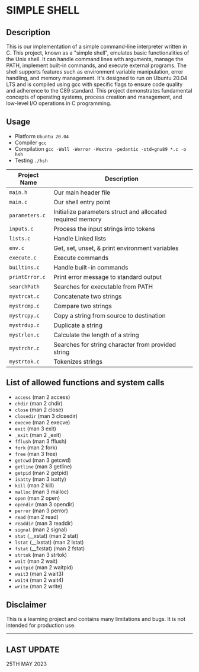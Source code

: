 # SIMPLE SHELL

## Description

This is our implementation of a simple command-line interpreter written in C. This project, known as a "simple shell", emulates basic functionalities of the Unix shell. It can handle command lines with arguments, manage the PATH, implement built-in commands, and execute external programs. The shell supports features such as environment variable manipulation, error handling, and memory management. It's designed to run on Ubuntu 20.04 LTS and is compiled using gcc with specific flags to ensure code quality and adherence to the C89 standard. This project demonstrates fundamental concepts of operating systems, process creation and management, and low-level I/O operations in C programming.

## Usage

- Platform `Ubuntu 20.04`
- Compiler `gcc`
- Compilation `gcc -Wall -Werror -Wextra -pedantic -std=gnu89 *.c -o hsh`
- Testing `./hsh`

| Project Name | Description |
| ------------ | ----------- |
|  `main.h` | Our main header file                          |
|  `main.c` | Our shell entry point                         |
|  `parameters.c` | Initialize parameters struct and allocated required memory |
|  `inputs.c`   | Process the input strings into tokens     |
|  `lists.c`   | Handle Linked lists                        |
|  `env.c`     | Get, set, unset, & print environment variables |
|  `execute.c`   | Execute commands                         |
|  `builtins.c` | Handle built-in commands                  |
|  `printError.c` | Print error message to standard output  |
|  `searchPath` | Searches for executable from PATH         |
|  `mystrcat.c` | Concatenate two strings                   |
|  `mystrcmp.c` | Compare two strings                       |
|  `mystrcpy.c` | Copy a string from source to destination  |
|  `mystrdup.c` | Duplicate a string                        |
|  `mystrlen.c` | Calculate the length of a string          |
|  `mystrchr.c` | Searches for string character from provided string  |
|  `mystrtok.c` | Tokenizes strings                         |

## List of allowed functions and system calls

-   `access` (man 2 access)
-   `chdir` (man 2 chdir)
-   `close` (man 2 close)
-   `closedir` (man 3 closedir)
-   `execve` (man 2 execve)
-   `exit` (man 3 exit)
-   `_exit` (man 2 _exit)
-   `fflush` (man 3 fflush)
-   `fork` (man 2 fork)
-   `free` (man 3 free)
-   `getcwd` (man 3 getcwd)
-   `getline` (man 3 getline)
-   `getpid` (man 2 getpid)
-   `isatty` (man 3 isatty)
-   `kill` (man 2 kill)
-   `malloc` (man 3 malloc)
-   `open` (man 2 open)
-   `opendir` (man 3 opendir)
-   `perror` (man 3 perror)
-   `read` (man 2 read)
-   `readdir` (man 3 readdir)
-   `signal` (man 2 signal)
-   `stat` (__xstat) (man 2 stat)
-   `lstat` (__lxstat) (man 2 lstat)
-   `fstat` (__fxstat) (man 2 fstat)
-   `strtok` (man 3 strtok)
-   `wait` (man 2 wait)
-   `waitpid` (man 2 waitpid)
-   `wait3` (man 2 wait3)
-   `wait4` (man 2 wait4)
-   `write` (man 2 write)

## Disclaimer

This is a learning project and contains many limitations and bugs. It is not intended for production use.

---
## LAST UPDATE
25TH MAY 2023
